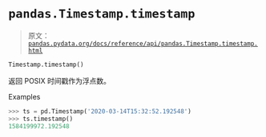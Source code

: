 # `pandas.Timestamp.timestamp`

> 原文：[`pandas.pydata.org/docs/reference/api/pandas.Timestamp.timestamp.html`](https://pandas.pydata.org/docs/reference/api/pandas.Timestamp.timestamp.html)

```py
Timestamp.timestamp()
```

返回 POSIX 时间戳作为浮点数。

Examples

```py
>>> ts = pd.Timestamp('2020-03-14T15:32:52.192548')
>>> ts.timestamp()
1584199972.192548 
```
